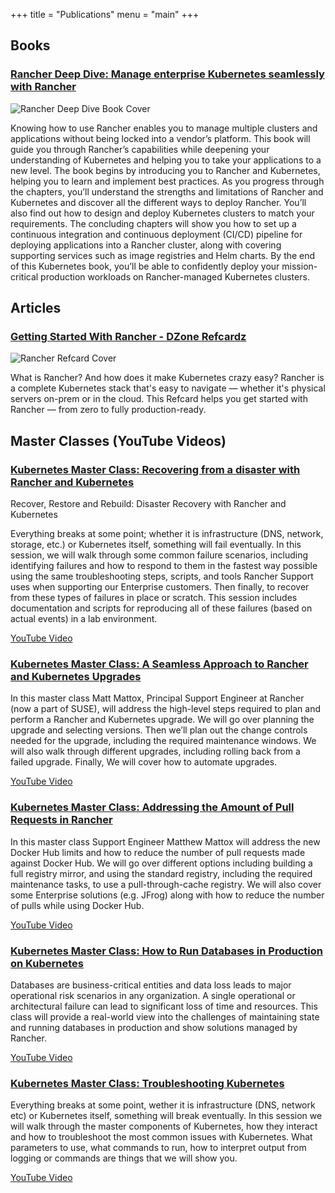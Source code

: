 +++
title = "Publications"
menu = "main"
+++

## Books

### [Rancher Deep Dive: Manage enterprise Kubernetes seamlessly with Rancher](https://www.amazon.com/Rancher-Deep-Dive-enterprise-Kubernetes/dp/180324609X)

![Rancher Deep Dive Book Cover](https://cdn.support.tools/rancher-deep-dive-book-cover.jpg)

Knowing how to use Rancher enables you to manage multiple clusters and applications without being locked into a vendor’s platform. This book will guide you through Rancher’s capabilities while deepening your understanding of Kubernetes and helping you to take your applications to a new level. The book begins by introducing you to Rancher and Kubernetes, helping you to learn and implement best practices. As you progress through the chapters, you’ll understand the strengths and limitations of Rancher and Kubernetes and discover all the different ways to deploy Rancher. You’ll also find out how to design and deploy Kubernetes clusters to match your requirements. The concluding chapters will show you how to set up a continuous integration and continuous deployment (CI/CD) pipeline for deploying applications into a Rancher cluster, along with covering supporting services such as image registries and Helm charts. By the end of this Kubernetes book, you’ll be able to confidently deploy your mission-critical production workloads on Rancher-managed Kubernetes clusters.

## Articles

### [Getting Started With Rancher - DZone Refcardz](https://dzone.com/refcardz/getting-started-with-rancher)

![Rancher Refcard Cover](https://cdn.support.tools/rancher-refcard-cover.jpg)

What is Rancher? And how does it make Kubernetes crazy easy? Rancher is a complete Kubernetes stack that's easy to navigate — whether it's physical servers on-prem or in the cloud. This Refcard helps you get started with Rancher — from zero to fully production-ready.

## Master Classes (YouTube Videos)

### [Kubernetes Master Class: Recovering from a disaster with Rancher and Kubernetes](https://github.com/mattmattox/Kubernetes-Master-Class/tree/main/disaster-recovery)

Recover, Restore and Rebuild:​ Disaster Recovery with Rancher and Kubernetes​

Everything breaks at some point; whether it is infrastructure (DNS, network, storage, etc.) or Kubernetes itself, something will fail eventually. In this session, we will walk through some common failure scenarios, including identifying failures and how to respond to them in the fastest way possible using the same troubleshooting steps, scripts, and tools Rancher Support uses when supporting our Enterprise customers. Then finally, to recover from these types of failures in place or scratch. This session includes documentation and scripts for reproducing all of these failures (based on actual events) in a lab environment.

[YouTube Video](https://www.youtube.com/watch?v=qD2kFA8THrY)

### [Kubernetes Master Class: A Seamless Approach to Rancher and Kubernetes Upgrades](https://github.com/mattmattox/Kubernetes-Master-Class/blob/main/rancher-k8s-upgrades)

In this master class Matt Mattox, Principal Support Engineer at Rancher (now a part of SUSE), will address the high-level steps required to plan and perform a Rancher and Kubernetes upgrade. We will go over planning the upgrade and selecting versions. Then we’ll plan out the change controls needed for the upgrade, including the required maintenance windows. We will also walk through different upgrades, including rolling back from a failed upgrade. Finally, We will cover how to automate upgrades.

[YouTube Video](https://www.youtube.com/watch?v=d8kS8y8cLq4)

### [Kubernetes Master Class: Addressing the Amount of Pull Requests in Rancher](https://github.com/mattmattox/Kubernetes-Master-Class/blob/main/docker-hub-limits)

In this master class Support Engineer Matthew Mattox will address the new Docker Hub limits and how to reduce the number of pull requests made against Docker Hub. We will go over different options including building a full registry mirror, and using the standard registry, including the required maintenance tasks, to use a pull-through-cache registry. We will also cover some Enterprise solutions (e.g. JFrog) along with how to reduce the number of pulls while using Docker Hub.

[YouTube Video](https://www.youtube.com/watch?v=G1nXQ4tc_YU)

### [Kubernetes Master Class: How to Run Databases in Production on Kubernetes](https://github.com/mattmattox/Kubernetes-Master-Class/blob/main/databases)

Databases are business-critical entities and data loss leads to major operational risk scenarios in any organization. A single operational or architectural failure can lead to significant loss of time and resources. This class will provide a real-world view into the challenges of maintaining state and running databases in production and show solutions managed by Rancher.

[YouTube Video](https://www.youtube.com/watch?v=IgwapqeLiUA)

### [Kubernetes Master Class: Troubleshooting Kubernetes](https://github.com/mattmattox/Kubernetes-Master-Class/blob/main/troubleshooting-kubernetes)

Everything breaks at some point, wether it is infrastructure (DNS, network etc) or Kubernetes itself, something will break eventually. In this session we will walk through the master components of Kubernetes, how they interact and how to troubleshoot the most common issues with Kubernetes. What parameters to use, what commands to run, how to interpret output from logging or commands are things that we will show you.

[YouTube Video](https://www.youtube.com/watch?v=JG-uDEbCuPw)
